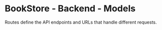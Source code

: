 # BookStore - Backend - Models
Routes define the API endpoints and URLs that handle different requests.